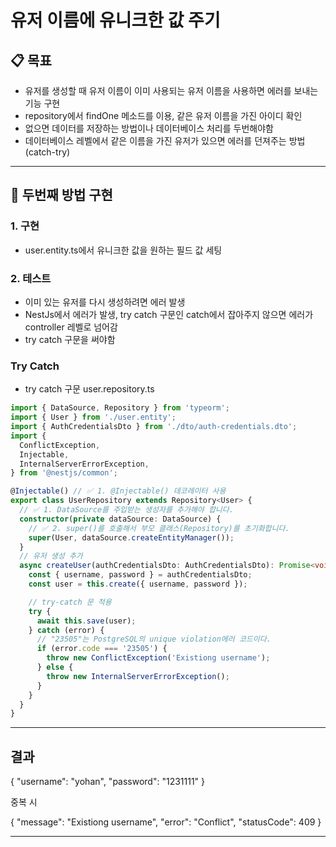 # 유저 이름에 유니크한 값 주기

## 📋 목표

- 유저를 생성할 때 유저 이름이 이미 사용되는 유저 이름을 사용하면 에러를 보내는 기능 구현
- repository에서 findOne 메소드를 이용, 같은 유저 이름을 가진 아이디 확인
- 없으면 데이터를 저장하는 방법이나 데이터베이스 처리를 두번해야함
- 데이터베이스 레벨에서 같은 이름을 가진 유저가 있으면 에러를 던져주는 방법(catch-try)

---

## 🔄 두번째 방법 구현

### 1. 구현

- user.entity.ts에서 유니크한 값을 원하는 필드 값 세팅

### 2. 테스트

- 이미 있는 유저를 다시 생성하려면 에러 발생
- NestJs에서 에러가 발생, try catch 구문인 catch에서 잡아주지 않으면 에러가 controller 레벨로 넘어감
- try catch 구문을 써야함

### Try Catch

- try catch 구문
  user.repository.ts

```ts
import { DataSource, Repository } from 'typeorm';
import { User } from './user.entity';
import { AuthCredentialsDto } from './dto/auth-credentials.dto';
import {
  ConflictException,
  Injectable,
  InternalServerErrorException,
} from '@nestjs/common';

@Injectable() // ✅ 1. @Injectable() 데코레이터 사용
export class UserRepository extends Repository<User> {
  // ✅ 1. DataSource를 주입받는 생성자를 추가해야 합니다.
  constructor(private dataSource: DataSource) {
    // ✅ 2. super()를 호출해서 부모 클래스(Repository)를 초기화합니다.
    super(User, dataSource.createEntityManager());
  }
  // 유저 생성 추가
  async createUser(authCredentialsDto: AuthCredentialsDto): Promise<void> {
    const { username, password } = authCredentialsDto;
    const user = this.create({ username, password });

    // try-catch 문 적용
    try {
      await this.save(user);
    } catch (error) {
      // "23505"는 PostgreSQL의 unique violation에러 코드이다.
      if (error.code === '23505') {
        throw new ConflictException('Existiong username');
      } else {
        throw new InternalServerErrorException();
      }
    }
  }
}
```

---

## 결과

{
"username": "yohan",
"password": "1231111"
}

중복 시

{
"message": "Existiong username",
"error": "Conflict",
"statusCode": 409
}

---
